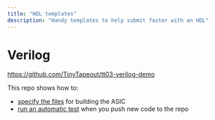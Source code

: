 ```yaml
---
title: "HDL templates"
description: "Handy templates to help submit faster with an HDL"
---
```


# Verilog

https://github.com/TinyTapeout/tt03-verilog-demo

This repo shows how to:

* [specify the files](https://github.com/TinyTapeout/tt03-verilog-demo/blob/main/info.yaml#L9) for building the ASIC
* [run an automatic test](/hdl/testing) when you push new code to the repo
